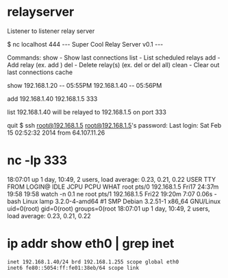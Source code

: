 relayserver
===========

Listener to listener relay server


$ nc localhost 444
--- Super Cool Relay Server v0.1 ---

Commands:
show - Show last connections
list - List scheduled relays
add - Add relay (ex. add <host> <target> <port>)
del - Delete relay(s) (ex. del <target> or del all)
clean - Clear out last connections cache

show
192.168.1.20     -- 05:55PM
192.168.1.40     -- 05:56PM

add 192.168.1.40 192.168.1.5 333

list
192.168.1.40 will be relayed to 192.168.1.5 on port 333

quit
$ ssh root@192.168.1.5
root@192.168.1.5's password: 
Last login: Sat Feb 15 02:52:32 2014 from 64.107.11.26
#
# nc -lp 333
 18:07:01 up 1 day, 10:49,  2 users,  load average: 0.23, 0.21, 0.22
USER     TTY      FROM             LOGIN@   IDLE   JCPU   PCPU WHAT
root     pts/0    192.168.1.5      Fri17   24:37m 19:58  19:58  watch -n 0.1 ne
root     pts/1    192.168.1.5      Fri22   19:20m  7:07   0.06s -bash
Linux lamp 3.2.0-4-amd64 #1 SMP Debian 3.2.51-1 x86_64 GNU/Linux
uid=0(root) gid=0(root) groups=0(root 18:07:01 up 1 day, 10:49,  2 users,  load average: 0.23, 0.21, 0.22
# ip addr show eth0 | grep inet
    inet 192.168.1.40/24 brd 192.168.1.255 scope global eth0
    inet6 fe80::5054:ff:fe01:38eb/64 scope link
